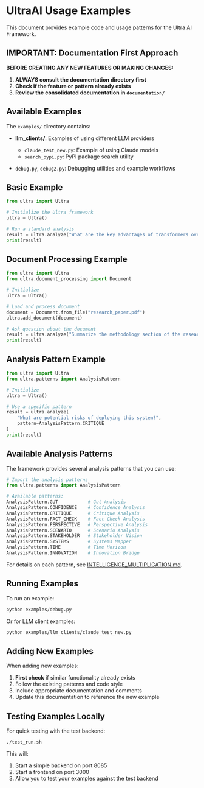 # UltraAI Usage Examples

This document provides example code and usage patterns for the Ultra AI Framework.

## IMPORTANT: Documentation First Approach

**BEFORE CREATING ANY NEW FEATURES OR MAKING CHANGES:**

1. **ALWAYS consult the documentation directory first**
2. **Check if the feature or pattern already exists**
3. **Review the consolidated documentation in `documentation/`**

## Available Examples

The `examples/` directory contains:

- **llm_clients/**: Examples of using different LLM providers
  - `claude_test_new.py`: Example of using Claude models
  - `search_pypi.py`: PyPI package search utility

- `debug.py`, `debug2.py`: Debugging utilities and example workflows

## Basic Example

```python
from ultra import Ultra

# Initialize the Ultra framework
ultra = Ultra()

# Run a standard analysis
result = ultra.analyze("What are the key advantages of transformers over RNNs?")
print(result)
```

## Document Processing Example

```python
from ultra import Ultra
from ultra.document_processing import Document

# Initialize
ultra = Ultra()

# Load and process document
document = Document.from_file("research_paper.pdf")
ultra.add_document(document)

# Ask question about the document
result = ultra.analyze("Summarize the methodology section of the research paper.")
print(result)
```

## Analysis Pattern Example

```python
from ultra import Ultra
from ultra.patterns import AnalysisPattern

# Initialize
ultra = Ultra()

# Use a specific pattern
result = ultra.analyze(
    "What are potential risks of deploying this system?",
    pattern=AnalysisPattern.CRITIQUE
)
print(result)
```

## Available Analysis Patterns

The framework provides several analysis patterns that you can use:

```python
# Import the analysis patterns
from ultra.patterns import AnalysisPattern

# Available patterns:
AnalysisPattern.GUT           # Gut Analysis
AnalysisPattern.CONFIDENCE    # Confidence Analysis
AnalysisPattern.CRITIQUE      # Critique Analysis
AnalysisPattern.FACT_CHECK    # Fact Check Analysis
AnalysisPattern.PERSPECTIVE   # Perspective Analysis
AnalysisPattern.SCENARIO      # Scenario Analysis
AnalysisPattern.STAKEHOLDER   # Stakeholder Vision
AnalysisPattern.SYSTEMS       # Systems Mapper
AnalysisPattern.TIME          # Time Horizon
AnalysisPattern.INNOVATION    # Innovation Bridge
```

For details on each pattern, see [INTELLIGENCE_MULTIPLICATION.md](INTELLIGENCE_MULTIPLICATION.md).

## Running Examples

To run an example:

```bash
python examples/debug.py
```

Or for LLM client examples:

```bash
python examples/llm_clients/claude_test_new.py
```

## Adding New Examples

When adding new examples:

1. **First check** if similar functionality already exists
2. Follow the existing patterns and code style
3. Include appropriate documentation and comments
4. Update this documentation to reference the new example

## Testing Examples Locally

For quick testing with the test backend:

```bash
./test_run.sh
```

This will:

1. Start a simple backend on port 8085
2. Start a frontend on port 3000
3. Allow you to test your examples against the test backend
